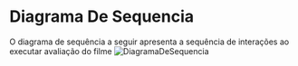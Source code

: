 # Diagrama De Sequencia

O diagrama de sequência a seguir apresenta a sequência de interações ao executar avaliação do filme
![DiagramaDeSequencia](https://github.com/ppads-2024s1-g12/Projeto-Tomaz/assets/111023379/6402c71b-ab24-4e6b-a369-2f466ae8b763)
